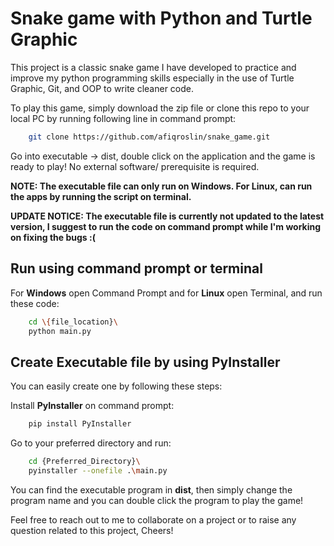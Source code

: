
# Snake game with Python and Turtle Graphic

This project is a classic snake game I have developed to practice and improve my python programming skills especially in the use of Turtle Graphic, Git, and OOP to write cleaner code.

To play this game, simply download the zip file or clone this repo to your local PC by running following line in command prompt:

```bash
    git clone https://github.com/afiqroslin/snake_game.git
```

Go into executable -> dist, double click on the application and the game is ready to play! No external software/ prerequisite is required.

**NOTE: The executable file can only run on Windows. For Linux, can run the apps by running the script on terminal.**

**UPDATE NOTICE: The executable file is currently not updated to the latest version, I suggest to run the code on command prompt while I'm working on fixing the bugs :(**


## Run using command prompt or terminal
For **Windows** open Command Prompt and for **Linux** open Terminal, and run these code:
```bash
    cd \{file_location}\
    python main.py
```
    
## Create Executable file by using PyInstaller

You can easily create one by following these steps:

Install **PyInstaller** on command prompt:

```bash
    pip install PyInstaller
```

Go to your preferred directory and run:
```bash
    cd {Preferred_Directory}\
    pyinstaller --onefile .\main.py
```
You can find the executable program in **dist**, then simply change the program name and you can double click the program to play the game!

Feel free to reach out to me to collaborate on a project or to raise any question related to this project, Cheers!


    
